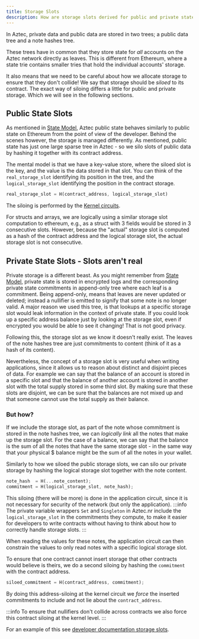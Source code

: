 ```yaml
---
title: Storage Slots
description: How are storage slots derived for public and private state
---
```


In Aztec, private data and public data are stored in two trees; a public data tree and a note hashes tree. 

These trees have in common that they store state for *all* accounts on the Aztec network directly as leaves. This is different from Ethereum, where a state trie contains smaller tries that hold the individual accounts' storage.

It also means that we need to be careful about how we allocate storage to ensure that they don't collide! We say that storage should be *siloed* to its contract. The exact way of siloing differs a little for public and private storage. Which we will see in the following sections.

## Public State Slots

As mentioned in [State Model](./main.md), Aztec public state behaves similarly to public state on Ethereum from the point of view of the developer. Behind the scenes however, the storage is managed differently. As mentioned, public state has just one large sparse tree in Aztec - so we silo slots of public data by hashing it together with its contract address. 

The mental model is that we have a key-value store, where the siloed slot is the key, and the value is the data stored in that slot. You can think of the `real_storage_slot` identifying its position in the tree, and the `logical_storage_slot` identifying the position in the contract storage.

```rust
real_storage_slot = H(contract_address, logical_storage_slot)
```

The siloing is performed by the [Kernel circuits](../../advanced/circuits/kernels/main.md). 

For structs and arrays, we are logically using a similar storage slot computation to ethereum, e.g., as a struct with 3 fields would be stored in 3 consecutive slots. However, because the "actual" storage slot is computed as a hash of the contract address and the logical storage slot, the actual storage slot is not consecutive.


## Private State Slots - Slots aren't real

Private storage is a different beast. As you might remember from [State Model](./main.md), private state is stored in encrypted logs and the corresponding private state commitments in append-only tree where each leaf is a commitment. Being append-only, means that leaves are never updated or deleted; instead a nullifier is emitted to signify that some note is no longer valid. A major reason we used this tree, is that lookups at a specific storage slot would leak information in the context of private state. If you could look up a specific address balance just by looking at the storage slot, even if encrypted you would be able to see it changing! That is not good privacy. 

Following this, the storage slot as we know it doesn't really exist. The leaves of the note hashes tree are just commitments to content (think of it as a hash of its content). 

Nevertheless, the concept of a storage slot is very useful when writing applications, since it allows us to reason about distinct and disjoint pieces of data. For example we can say that the balance of an account is stored in a specific slot and that the balance of another account is stored in another slot with the total supply stored in some third slot. By making sure that these slots are disjoint, we can be sure that the balances are not mixed up and that someone cannot use the total supply as their balance. 

### But how?

If we include the storage slot, as part of the note whose commitment is stored in the note hashes tree, we can *logically link* all the notes that make up the storage slot. For the case of a balance, we can say that the balance is the sum of all the notes that have the same storage slot - in the same way that your physical \$ balance might be the sum of all the notes in your wallet. 

Similarly to how we siloed the public storage slots, we can silo our private storage by hashing the logical storage slot together with the note content.

```rust
note_hash  = H(...note_content);
commitment = H(logical_storage_slot, note_hash);
```

This siloing (there will be more) is done in the application circuit, since it is not necessary for security of the network (but only the application). 
:::info
The private variable wrappers `Set` and `Singleton` in Aztec.nr include the `logical_storage_slot` in the commitments they compute, to make it easier for developers to write contracts without having to think about how to correctly handle storage slots.
::: 

When reading the values for these notes, the application circuit can then constrain the values to only read notes with a specific logical storage slot.

To ensure that one contract cannot insert storage that other contracts would believe is theirs, we do a second siloing by hashing the `commitment` with the contract address. 

```rust
siloed_commitment = H(contract_address, commitment);
```

By doing this address-siloing at the kernel circuit we *force* the inserted commitments to include and not lie about the `contract_address`.

:::info
To ensure that nullifiers don't collide across contracts we also force this contract siloing at the kernel level.
:::

For an example of this see [developer documentation storage slots](./../../../dev_docs/contracts/syntax/storage/storage_slots.md).
